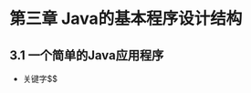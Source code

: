 # 第三章 Java的基本程序设计结构
## 3.1 一个简单的Java应用程序
- 关键字$$
<!--stackedit_data:
eyJoaXN0b3J5IjpbLTEyNjcwNjAzNzBdfQ==
-->